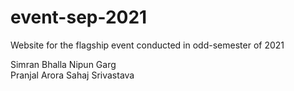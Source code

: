 # event-sep-2021
Website for the flagship event conducted in odd-semester of 2021

Simran Bhalla
Nipun Garg  
Pranjal Arora
Sahaj Srivastava

